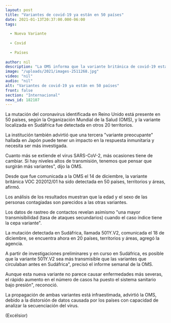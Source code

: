 ```yaml
---
layout: post
title: "Variantes de covid-19 ya están en 50 países"
date: 2021-01-13T20:37:00.000-06:00
tags:
  
  - Nueva Variante
  
  - Covid
  
  - Países
  
author: nil
description: "La OMS informa que la variante británica de covid-19 está presente en 50 países, mientras que la mutación hallada en Sudáfrica ha sido detectada en 20 naciones"
image: "/uploads/2021/images-2511268.jpg"
video: "nil"
audio: "nil"
alt: "Variantes de covid-19 ya están en 50 países"
front: false
section: "Internacional"
news_id: 182107
---
```


La mutación del coronavirus identificada en Reino Unido está presente en 50 países, según la Organización Mundial de la Salud (OMS), y la variante localizada en Sudáfrica fue detectada en otros 20 territorios.

La institución también advirtió que una tercera "variante preocupante" hallada en Japón puede tener un impacto en la respuesta inmunitaria y necesita ser más investigada.

Cuanto más se extiende el virus SARS-CoV-2, más ocasiones tiene de cambiar. Si hay niveles altos de transmisión, tenemos que pensar que surgirán más variantes", dijo la OMS.

Desde que fue comunicada a la OMS el 14 de diciembre, la variante británica VOC 202012/01 ha sido detectada en 50 países, territorios y áreas, afirmó.

Los análisis de los resultados muestran que la edad y el sexo de las personas contagiadas son parecidos a las otras variantes.

Los datos de rastreo de contactos revelan asimismo "una mayor transmisibilidad (tasa de ataques secundarios) cuando el caso índice tiene la cepa variante".

La mutación detectada en Sudáfrica, llamada 501Y.V2, comunicada el 18 de diciembre, se encuentra ahora en 20 países, territorios y áreas, agregó la agencia.

A partir de investigaciones preliminares y en curso en Sudáfrica, es posible que la variante 501Y.V2 sea más transmisible que las variantes que circulaban antes en Sudáfrica", precisó el informe semanal de la OMS.

Aunque esta nueva variante no parece causar enfermedades más severas, el rápido aumento en el número de casos ha puesto el sistema sanitario bajo presión", reconoció.

La propagación de ambas variantes está infraestimada, advirtió la OMS, debido a la distorsión de datos causada por los países con capacidad de analizar la secuenciación del virus.

(Excélsior)